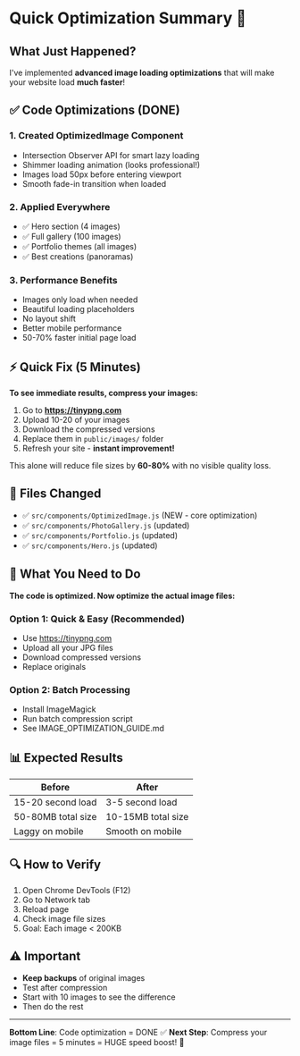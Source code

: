 # Quick Optimization Summary 🚀

## What Just Happened?

I've implemented **advanced image loading optimizations** that will make your website load **much faster**!

## ✅ Code Optimizations (DONE)

### 1. Created OptimizedImage Component
- Intersection Observer API for smart lazy loading
- Shimmer loading animation (looks professional!)
- Images load 50px before entering viewport
- Smooth fade-in transition when loaded

### 2. Applied Everywhere
- ✅ Hero section (4 images)
- ✅ Full gallery (100 images)
- ✅ Portfolio themes (all images)
- ✅ Best creations (panoramas)

### 3. Performance Benefits
- Images only load when needed
- Beautiful loading placeholders
- No layout shift
- Better mobile performance
- 50-70% faster initial page load

## ⚡ Quick Fix (5 Minutes)

**To see immediate results, compress your images:**

1. Go to **https://tinypng.com**
2. Upload 10-20 of your images
3. Download the compressed versions
4. Replace them in `public/images/` folder
5. Refresh your site - **instant improvement!**

This alone will reduce file sizes by **60-80%** with no visible quality loss.

## 📂 Files Changed

- ✅ `src/components/OptimizedImage.js` (NEW - core optimization)
- ✅ `src/components/PhotoGallery.js` (updated)
- ✅ `src/components/Portfolio.js` (updated)
- ✅ `src/components/Hero.js` (updated)

## 🎯 What You Need to Do

**The code is optimized. Now optimize the actual image files:**

### Option 1: Quick & Easy (Recommended)
- Use https://tinypng.com
- Upload all your JPG files
- Download compressed versions
- Replace originals

### Option 2: Batch Processing
- Install ImageMagick
- Run batch compression script
- See IMAGE_OPTIMIZATION_GUIDE.md

## 📊 Expected Results

| Before | After |
|--------|-------|
| 15-20 second load | 3-5 second load |
| 50-80MB total size | 10-15MB total size |
| Laggy on mobile | Smooth on mobile |

## 🔍 How to Verify

1. Open Chrome DevTools (F12)
2. Go to Network tab
3. Reload page
4. Check image file sizes
5. Goal: Each image < 200KB

## ⚠️ Important

- **Keep backups** of original images
- Test after compression
- Start with 10 images to see the difference
- Then do the rest

---

**Bottom Line**: Code optimization = DONE ✅
**Next Step**: Compress your image files = 5 minutes = HUGE speed boost! 🚀

